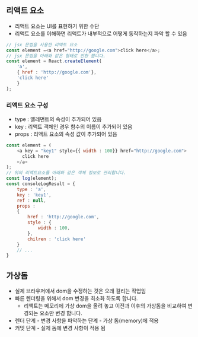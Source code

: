 ## 리액트 요소
* 리액트 요소는 UI를 표현하기 위한 수단 
* 리액트 요소를 이해하면 리액트가 내부적으로 어떻게 동작하는지 파악 할 수 있음
```js
// jsx 문법을 사용한 리액트 요소
const element =<a href="http://google.com">click here</a>;
// jsx 문법을 아래와 같은 형태로 전환 합니다. 
const element = React.createElement(
    'a',
    { href : 'http://google.com'},
    'click here'
    }
);
```
### 리액트 요소 구성 
* type : 엘레먼트의 속성이 추가되어 있음
* key : 리액트 객체인 경우 함수의 이름이 추가되어 있음
* props : 리액트 요소의 속성 값이 추가되어 있음
```js
const element = (
    <a key = "key1" style={{ width : 100}} href="http://google.com">
      click here
    </a>
);
// 위의 리액트요소를 아래와 같은 객체 정보로 관리합니다. 
const log(element);
const consoleLogResult = {
    type : 'a',
    key : 'key1',
    ref : null,
    props :
    {
        href : 'http://google.com',
        style : {
            width : 100,
        },
        chilren : 'click here' 
    }
    // ...
}
```

## 가상돔
* 실제 브라우저에서 dom을 수정하는 것은 오래 걸리는 작업임
* 빠른 렌더링을 위해서 dom 변경을 최소화 하도록 합니다.
  * 리액트는 메모리에 가상 dom을 올려 놓고 이전과 이후의 가상돔을 비교하여 변경되는 요소만 변경 합니다. 
* 렌더 단계 - 변경 사항을 파악하는 단계 - 가상 돔(memory)에 적용
* 커밋 단계 - 실제 돔에 변경 사항이 적용 됨